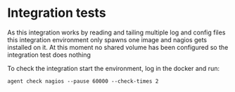 Integration tests
=================
As this integration works by reading and tailing multiple log and config files this integration
environment only spawns one image and nagios gets installed on it.
At this moment no shared volume has been configured so the integration test does nothing

To check the integration start the environment, log in the docker and run:
```
agent check nagios --pause 60000 --check-times 2
```
